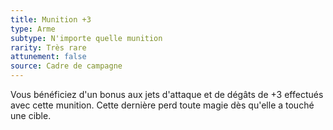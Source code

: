 ```yaml
---
title: Munition +3
type: Arme
subtype: N'importe quelle munition
rarity: Très rare
attunement: false
source: Cadre de campagne
---
```

Vous bénéficiez d'un bonus aux jets d'attaque et de dégâts de +3 effectués avec cette munition. Cette dernière perd toute magie dès qu'elle a touché une cible.

